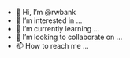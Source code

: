 - 👋 Hi, I’m @rwbank
- 👀 I’m interested in ...
- 🌱 I’m currently learning ...
- 💞️ I’m looking to collaborate on ...
- 📫 How to reach me ...

<!---
rwbank/rwbank is a ✨ special ✨ repository because its `README.md` (this file) appears on your GitHub profile.
You can click the Preview link to take a look at your changes.
--->
